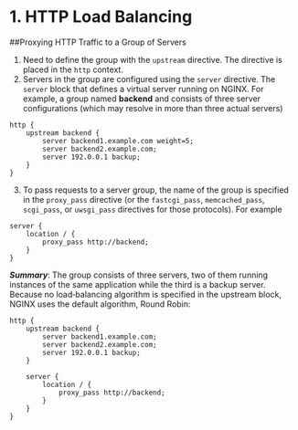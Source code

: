 # 1. HTTP Load Balancing
##Proxying HTTP Traffic to a Group of Servers
1. Need to define the group with the `upstream` directive. The directive is placed in the `http` context.
2. Servers in the group are configured using the `server` directive. The `server` block that defines a virtual server running on NGINX. For example, a group named **backend** and consists of three server configurations (which may resolve in more than three actual servers)
```
http {
    upstream backend {
        server backend1.example.com weight=5;
        server backend2.example.com;
        server 192.0.0.1 backup;
    }
}
```
3. To pass requests to a server group, the name of the group is specified in the `proxy_pass` directive (or the `fastcgi_pass`, `memcached_pass`, `scgi_pass`, or `uwsgi_pass` directives for those protocols). For example
```
server {
    location / {
        proxy_pass http://backend;
    }
}
```
***Summary***: The group consists of three servers, two of them running instances of the same application while the third is a backup server. Because no load‑balancing algorithm is specified in the upstream block, NGINX uses the default algorithm, Round Robin:
```
http {
    upstream backend {
        server backend1.example.com;
        server backend2.example.com;
        server 192.0.0.1 backup;
    }
    
    server {
        location / {
            proxy_pass http://backend;
        }
    }
}
```
